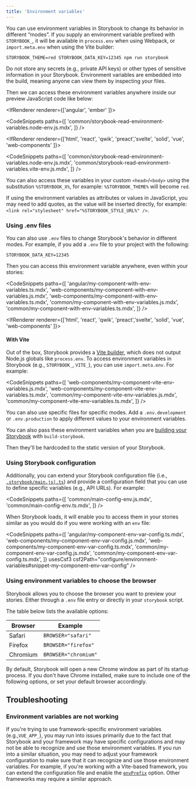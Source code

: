 ```yaml
---
title: 'Environment variables'
---
```


You can use environment variables in Storybook to change its behavior in different “modes”.
If you supply an environment variable prefixed with `STORYBOOK_`, it will be available in `process.env` when using Webpack, or `import.meta.env` when using the Vite builder:

```shell
STORYBOOK_THEME=red STORYBOOK_DATA_KEY=12345 npm run storybook
```

<Callout variant="info" icon="💡">

Do not store any secrets (e.g., private API keys) or other types of sensitive information in your Storybook. Environment variables are embedded into the build, meaning anyone can view them by inspecting your files.

</Callout>

Then we can access these environment variables anywhere inside our preview JavaScript code like below:

<IfRenderer renderer={['angular', 'ember' ]}>

<!-- prettier-ignore-start -->

<CodeSnippets
  paths={[
    'common/storybook-read-environment-variables.node-env.js.mdx',
  ]}
/>

</IfRenderer>

<!-- prettier-ignore-end -->

<IfRenderer renderer={['html', 'react', 'qwik', 'preact','svelte', 'solid', 'vue', 'web-components' ]}>

<!-- prettier-ignore-start -->

<CodeSnippets
  paths={[
    'common/storybook-read-environment-variables.node-env.js.mdx',
    'common/storybook-read-environment-variables.vite-env.js.mdx',
  ]}
/>

</IfRenderer>

<!-- prettier-ignore-end -->

You can also access these variables in your custom `<head>`/`<body>` using the substitution `%STORYBOOK_X%`, for example: `%STORYBOOK_THEME%` will become `red`.

<Callout variant="info" icon="💡">

If using the environment variables as attributes or values in JavaScript, you may need to add quotes, as the value will be inserted directly, for example: `<link rel="stylesheet" href="%STORYBOOK_STYLE_URL%" />`.

</Callout>

### Using .env files

You can also use `.env` files to change Storybook's behavior in different modes. For example, if you add a `.env` file to your project with the following:

```
STORYBOOK_DATA_KEY=12345
```

Then you can access this environment variable anywhere, even within your stories:

<!-- prettier-ignore-start -->

<CodeSnippets
  paths={[
    'angular/my-component-with-env-variables.ts.mdx',
    'web-components/my-component-with-env-variables.js.mdx',
    'web-components/my-component-with-env-variables.ts.mdx',
    'common/my-component-with-env-variables.js.mdx',
    'common/my-component-with-env-variables.ts.mdx',
  ]}
/>

<!-- prettier-ignore-end -->

<IfRenderer renderer={['html', 'react', 'qwik', 'preact','svelte', 'solid', 'vue', 'web-components' ]}>

#### With Vite

Out of the box, Storybook provides a [Vite builder](../09-builders/vite.md), which does not output Node.js globals like `process.env`. To access environment variables in Storybook (e.g., `STORYBOOK_`, `VITE_`), you can use `import.meta.env`. For example:

<!-- prettier-ignore-start -->

<CodeSnippets
  paths={[
    'web-components/my-component-vite-env-variables.js.mdx',
    'web-components/my-component-vite-env-variables.ts.mdx',
    'common/my-component-vite-env-variables.js.mdx',
    'common/my-component-vite-env-variables.ts.mdx',
  ]}
/>

<!-- prettier-ignore-end -->

</IfRenderer>

<Callout variant="info">

You can also use specific files for specific modes. Add a `.env.development` or `.env.production` to apply different values to your environment variables.

</Callout>

You can also pass these environment variables when you are [building your Storybook](../05-sharing/publish-storybook.md) with `build-storybook`.

Then they'll be hardcoded to the static version of your Storybook.

### Using Storybook configuration

Additionally, you can extend your Storybook configuration file (i.e., [`.storybook/main.js|.ts`](../08-configure/index.md#configure-story-rendering)) and provide a configuration field that you can use to define specific variables (e.g., API URLs). For example:

<!-- prettier-ignore-start -->

<CodeSnippets
  paths={[
    'common/main-config-env.js.mdx',
    'common/main-config-env.ts.mdx',
  ]}
/>

<!-- prettier-ignore-end -->

When Storybook loads, it will enable you to access them in your stories similar as you would do if you were working with an `env` file:

<!-- prettier-ignore-start -->

<CodeSnippets
  paths={[
    'angular/my-component-env-var-config.ts.mdx',
    'web-components/my-component-env-var-config.js.mdx',
    'web-components/my-component-env-var-config.ts.mdx',
    'common/my-component-env-var-config.js.mdx',
    'common/my-component-env-var-config.ts.mdx',
  ]}
  usesCsf3
  csf2Path="configure/environment-variables#snippet-my-component-env-var-config"
/>

<!-- prettier-ignore-end -->

### Using environment variables to choose the browser

Storybook allows you to choose the browser you want to preview your stories. Either through a `.env` file entry or directly in your `storybook` script.

The table below lists the available options:

| Browser  | Example              |
| -------- | -------------------- |
| Safari   | `BROWSER="safari"`   |
| Firefox  | `BROWSER="firefox"`  |
| Chromium | `BROWSER="chromium"` |

<Callout variant="info" icon="💡">

By default, Storybook will open a new Chrome window as part of its startup process. If you don't have Chrome installed, make sure to include one of the following options, or set your default browser accordingly.

</Callout>

## Troubleshooting

### Environment variables are not working

If you're trying to use framework-specific environment variables (e.g.,`VUE_APP_`), you may run into issues primarily due to the fact that Storybook and your framework may have specific configurations and may not be able to recognize and use those environment variables. If you run into a similar situation, you may need to adjust your framework configuration to make sure that it can recognize and use those environment variables. For example, if you're working with a Vite-based framework, you can extend the configuration file and enable the [`envPrefix`](https://vitejs.dev/config/shared-options.html#envprefix) option. Other frameworks may require a similar approach.
